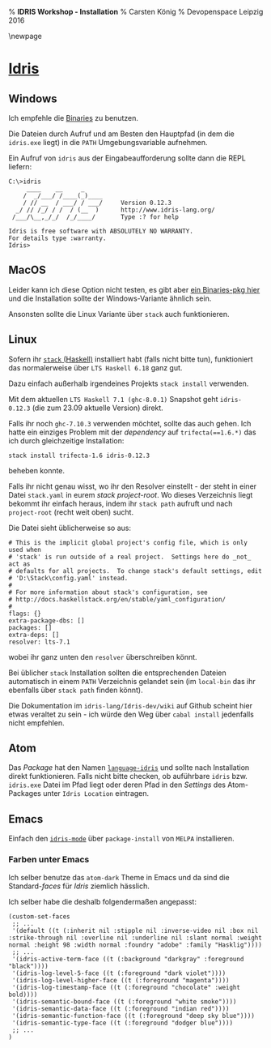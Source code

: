 % **IDRIS Workshop - Installation**
% Carsten König
% Devopenspace Leipzig 2016

\newpage

# [Idris](http://www.idris-lang.org/)

## Windows
Ich empfehle die [Binaries](https://github.com/idris-lang/Idris-dev/wiki/Windows-Binaries) zu benutzen.

Die Dateien durch Aufruf und am Besten den Hauptpfad (in dem die `idris.exe` liegt) in die `PATH` Umgebungsvariable aufnehmen.

Ein Aufruf von `idris` aus der Eingabeaufforderung sollte dann die REPL liefern:

```
C:\>idris
     ____    __     _
    /  _/___/ /____(_)____
    / // __  / ___/ / ___/     Version 0.12.3
  _/ // /_/ / /  / (__  )      http://www.idris-lang.org/
 /___/\__,_/_/  /_/____/       Type :? for help

Idris is free software with ABSOLUTELY NO WARRANTY.
For details type :warranty.
Idris>
```

## MacOS
Leider kann ich diese Option nicht testen, es gibt aber [ein Binaries-pkg hier](http://www.idris-lang.org/pkgs/idris-current.pkg) 
und die Installation sollte der Windows-Variante ähnlich sein.

Ansonsten sollte die Linux Variante über `stack` auch funktionieren.

## Linux
Sofern ihr [`stack` (Haskell)](https://docs.haskellstack.org/en/stable/README/) installiert habt (falls nicht bitte tun), 
funktioniert das normalerweise über `LTS Haskell 6.18` ganz gut.

Dazu einfach außerhalb irgendeines Projekts `stack install` verwenden.

Mit dem aktuellen `LTS Haskell 7.1 (ghc-8.0.1)` Snapshot geht `idris-0.12.3` (die zum 23.09 aktuelle Version) direkt.

Falls ihr noch `ghc-7.10.3` verwenden möchtet, sollte das auch gehen. 
Ich hatte ein einziges Problem mit der *dependency* auf `trifecta(==1.6.*)` das ich durch gleichzeitige Installation:

    stack install trifecta-1.6 idris-0.12.3
    
beheben konnte. 

Falls ihr nicht genau wisst, wo ihr den Resolver einstellt - der steht in einer Datei `stack.yaml` in eurem *stack project-root*.
Wo dieses Verzeichnis liegt bekommt ihr einfach heraus, indem ihr `stack path` aufruft und nach `project-root` (recht weit oben) sucht.

Die Datei sieht üblicherweise so aus:

```
# This is the implicit global project's config file, which is only used when
# 'stack' is run outside of a real project.  Settings here do _not_ act as
# defaults for all projects.  To change stack's default settings, edit
# 'D:\Stack\config.yaml' instead.
#
# For more information about stack's configuration, see
# http://docs.haskellstack.org/en/stable/yaml_configuration/
#
flags: {}
extra-package-dbs: []
packages: []
extra-deps: []
resolver: lts-7.1
```

wobei ihr ganz unten den `resolver` überschreiben könnt.

Bei üblicher `stack` Installation sollten die entsprechenden Dateien automatisch in einem `PATH` Verzeichnis gelandet sein (im `local-bin`
das ihr ebenfalls über `stack path` finden könnt).

Die Dokumentation im `idris-lang/Idris-dev/wiki` auf Github scheint hier etwas veraltet zu sein - 
ich würde den Weg über `cabal install` jedenfalls nicht empfehlen.

## Atom
Das *Package* hat den Namen [`language-idris`](https://atom.io/packages/language-idris) und sollte nach Installation direkt funktionieren.
Falls nicht bitte checken, ob auführbare `idris` bzw. `idris.exe` Datei im Pfad liegt oder deren Pfad in den *Settings* des Atom-Packages
unter `Idris Location` eintragen.

## Emacs
Einfach den [`idris-mode`](https://github.com/idris-hackers/idris-mode#installation) über `package-install` von `MELPA` installieren.

### Farben unter Emacs
Ich selber benutze das `atom-dark` Theme in Emacs und da sind die Standard-*faces* für *Idris* ziemlich hässlich.

Ich selber habe die deshalb folgendermaßen angepasst:

```lips
(custom-set-faces
 ;; ...
 '(default ((t (:inherit nil :stipple nil :inverse-video nil :box nil :strike-through nil :overline nil :underline nil :slant normal :weight normal :height 98 :width normal :foundry "adobe" :family "Hasklig"))))
 ;; ...
 '(idris-active-term-face ((t (:background "darkgray" :foreground "black"))))
 '(idris-log-level-5-face ((t (:foreground "dark violet"))))
 '(idris-log-level-higher-face ((t (:foreground "magenta"))))
 '(idris-log-timestamp-face ((t (:foreground "chocolate" :weight bold))))
 '(idris-semantic-bound-face ((t (:foreground "white smoke"))))
 '(idris-semantic-data-face ((t (:foreground "indian red"))))
 '(idris-semantic-function-face ((t (:foreground "deep sky blue"))))
 '(idris-semantic-type-face ((t (:foreground "dodger blue"))))
 ;; ...
)
```
